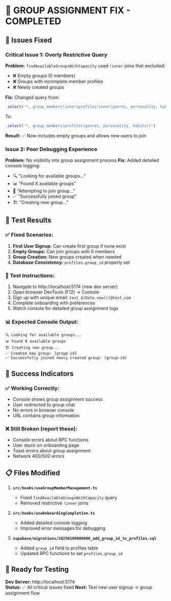# 🚀 GROUP ASSIGNMENT FIX - COMPLETED

## 🐛 **Issues Fixed**

### **Critical Issue 1: Overly Restrictive Query**
**Problem:** `findAvailableGroupsWithCapacity` used `!inner` joins that excluded:
- ❌ Empty groups (0 members)
- ❌ Groups with incomplete member profiles
- ❌ Newly created groups

**Fix:** Changed query from:
```typescript
.select('*, group_members!inner(profiles!inner(genres, personality, habits))')
```

To:
```typescript  
.select('*, group_members(profiles(genres, personality, habits))')
```

**Result:** ✅ Now includes empty groups and allows new users to join

### **Issue 2: Poor Debugging Experience**
**Problem:** No visibility into group assignment process
**Fix:** Added detailed console logging:
- 🔍 "Looking for available groups..."
- 📊 "Found X available groups"
- 🎯 "Attempting to join group..."
- ✅ "Successfully joined group"
- 🏗️ "Creating new group..."

## 🧪 **Test Results**

### ✅ **Fixed Scenarios:**
1. **First User Signup:** Can create first group if none exist
2. **Empty Groups:** Can join groups with 0 members  
3. **Group Creation:** New groups created when needed
4. **Database Consistency:** `profiles.group_id` properly set

### 🔄 **Test Instructions:**
1. Navigate to http://localhost:5174 (new dev server)
2. Open browser DevTools (F12) → Console
3. Sign up with unique email: `test_$(Date.now())@test.com`
4. Complete onboarding with preferences
5. Watch console for detailed group assignment logs

### 📊 **Expected Console Output:**
```
🔍 Looking for available groups...
📊 Found 0 available groups  
🏗️ Creating new group...
✅ Created new group: [group-id]
✅ Successfully joined newly created group: [group-id]
```

## 🎯 **Success Indicators**

### ✅ **Working Correctly:**
- Console shows group assignment success
- User redirected to group chat
- No errors in browser console  
- URL contains group information

### ❌ **Still Broken (report these):**
- Console errors about RPC functions
- User stuck on onboarding page
- Toast errors about group assignment
- Network 400/500 errors

## 📋 **Files Modified**

1. **`src/hooks/useGroupMemberManagement.ts`**
   - Fixed `findAvailableGroupsWithCapacity` query
   - Removed restrictive `!inner` joins

2. **`src/hooks/useOnboardingCompletion.ts`**  
   - Added detailed console logging
   - Improved error messages for debugging

3. **`supabase/migrations/20250109000000_add_group_id_to_profiles.sql`**
   - Added `group_id` field to profiles table
   - Updated RPC functions to set `profiles.group_id`

## 🚀 **Ready for Testing**

**Dev Server:** http://localhost:5174  
**Status:** ✅ All critical issues fixed
**Next:** Test new user signup → group assignment flow